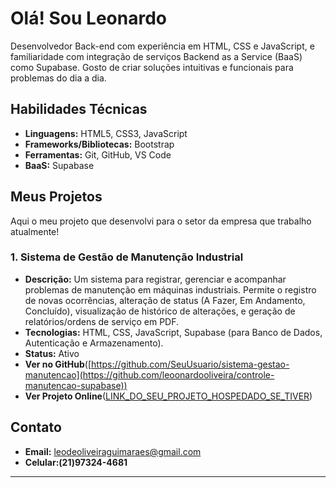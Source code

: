 # Olá! Sou Leonardo

Desenvolvedor Back-end com experiência em HTML, CSS e JavaScript, e familiaridade com integração de serviços Backend as a Service (BaaS) como Supabase. Gosto de criar soluções intuitivas e funcionais para problemas do dia a dia.

## Habilidades Técnicas

* **Linguagens:** HTML5, CSS3, JavaScript
* **Frameworks/Bibliotecas:** Bootstrap
* **Ferramentas:** Git, GitHub, VS Code
* **BaaS:** Supabase

## Meus Projetos

Aqui o meu projeto que desenvolvi para o setor da empresa que trabalho atualmente!

### 1. Sistema de Gestão de Manutenção Industrial
* **Descrição:** Um sistema para registrar, gerenciar e acompanhar problemas de manutenção em máquinas industriais. Permite o registro de novas ocorrências, alteração de status (A Fazer, Em Andamento, Concluído), visualização de histórico de alterações, e geração de relatórios/ordens de serviço em PDF.
* **Tecnologias:** HTML, CSS, JavaScript, Supabase (para Banco de Dados, Autenticação e Armazenamento).
* **Status:** Ativo
* **Ver no GitHub**([https://github.com/SeuUsuario/sistema-gestao-manutencao](https://github.com/leoonardooliveira/controle-manutencao-supabase))
* **Ver Projeto Online**([LINK_DO_SEU_PROJETO_HOSPEDADO_SE_TIVER](https://leoonardooliveira.github.io/controle-manutencao-supabase/)) 

## Contato
* **Email:** leodeoliveiraguimaraes@gmail.com
* **Celular:(21)97324-4681**
---
